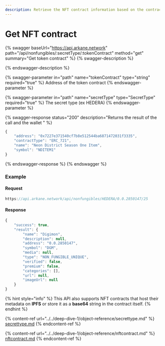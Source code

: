 ```yaml
---
description: Retrieve the NFT contract information based on the contract address
---
```


# Get NFT contract

{% swagger baseUrl="https://api.arkane.network" path="/api/nonfungibles/:secretType/:tokenContract" method="get" summary="Get token contract" %}
{% swagger-description %}

{% endswagger-description %}

{% swagger-parameter in="path" name="tokenContract" type="string" required="true" %}
Address of the token contract
{% endswagger-parameter %}

{% swagger-parameter in="path" name="secretType" type="SecretType" required="true" %}
The secret type (ex HEDERA)
{% endswagger-parameter %}

{% swagger-response status="200" description="Returns the result of the call and the wallet " %}
```javascript
{
    "address": "0x7227e371540cf7b8e512544ba6871472031f3335",
    "contractType": "ERC_721",
    "name": "Neon District Season One Item",
    "symbol": "NDITEM1"
}
```
{% endswagger-response %}
{% endswagger %}

### Example

#### Request

```javascript
https://api.arkane.network/api/nonfungibles/HEDERA/0.0.2850147/25
```

#### Response

```javascript
{
    "success": true,
    "result": {
        "name": "Digimon",
        "description": null,
        "address": "0.0.2850147",
        "symbol": "DGM",
        "media": null,
        "type": "NON_FUNGIBLE_UNIQUE",
        "verified": false,
        "premium": false,
        "categories": [],
        "url": null,
        "imageUrl": null
    }
}
```

{% hint style="info" %}
This API also supports NFT contracts that host their metadata on **IPFS** or store it as a **base64** string in the contract itself.&#x20;
{% endhint %}

{% content-ref url="../../deep-dive-1/object-reference/secrettype.md" %}
[secrettype.md](../../deep-dive-1/object-reference/secrettype.md)
{% endcontent-ref %}

{% content-ref url="../../deep-dive-1/object-reference/nftcontract.md" %}
[nftcontract.md](../../deep-dive-1/object-reference/nftcontract.md)
{% endcontent-ref %}
